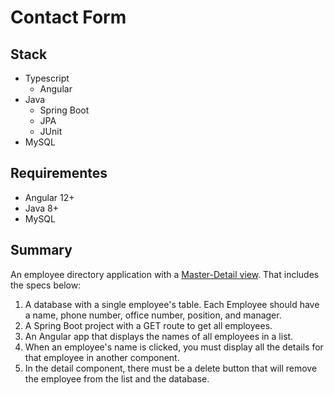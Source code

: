 # Contact Form

## Stack

- Typescript
    - Angular
- Java
    - Spring Boot
    - JPA
    - JUnit
- MySQL

## Requirementes

- Angular 12+
- Java 8+
- MySQL
## Summary

An employee directory application with a [Master-Detail view](https://webapphuddle.com/master-detail-ui-pattern-design/). That includes the specs below:

1. A database with a single employee's table. Each Employee should have a name, phone number, office number, position, and manager.
2. A Spring Boot project with a GET route to get all employees.
3. An Angular app that displays the names of all employees in a list.
4. When an employee's name is clicked, you must display all the details for that employee in another component.
5. In the detail component, there must be a delete button that will remove the employee from the list and the database.
